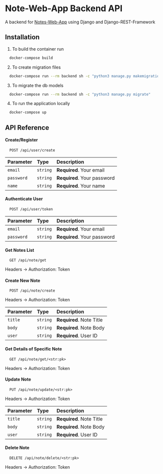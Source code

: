 # Note-Web-App Backend API

A backend for [Notes-Web-App](https://github.com/paul3bin/notes-web-app) using Django and Django-REST-Framework

## Installation

1. To build the container run

```bash
  docker-compose build
```

2. To create migration files

```bash
  docker-compose run --rm backend sh -c "python3 manage.py makemigrations"
```

3. To migrate the db models

```bash
  docker-compose run --rm backend sh -c "python3 manage.py migrate"
```

4. To run the application locally

```bash
  docker-compose up
```

## API Reference

#### Create/Register

```http
  POST /api/user/create
```

| Parameter  | Type     | Description                 |
| :--------- | :------- | :-------------------------- |
| `email`    | `string` | **Required**. Your email    |
| `password` | `string` | **Required**. Your password |
| `name`     | `string` | **Required**. Your name     |

#### Authenticate User

```http
  POST /api/user/token
```

| Parameter  | Type     | Description                 |
| :--------- | :------- | :-------------------------- |
| `email`    | `string` | **Required**. Your email    |
| `password` | `string` | **Required**. Your password |

#### Get Notes List

```http
  GET /api/note/get
```

Headers -> Authorization: Token

#### Create New Note

```http
  POST /api/note/create
```

Headers -> Authorization: Token

| Parameter | Type     | Description              |
| :-------- | :------- | :----------------------- |
| `title`   | `string` | **Required**. Note Title |
| `body`    | `string` | **Required**. Note Body  |
| `user`    | `string` | **Required**. User ID    |

#### Get Details of Specific Note

```http
  GET /api/note/get/<str:pk>
```

Headers -> Authorization: Token

#### Update Note

```http
  PUT /api/note/update/<str:pk>
```

Headers -> Authorization: Token

| Parameter | Type     | Description              |
| :-------- | :------- | :----------------------- |
| `title`   | `string` | **Required**. Note Title |
| `body`    | `string` | **Required**. Note Body  |
| `user`    | `string` | **Required**. User ID    |

#### Delete Note

```http
  DELETE /api/note/delete/<str:pk>
```

Headers -> Authorization: Token
